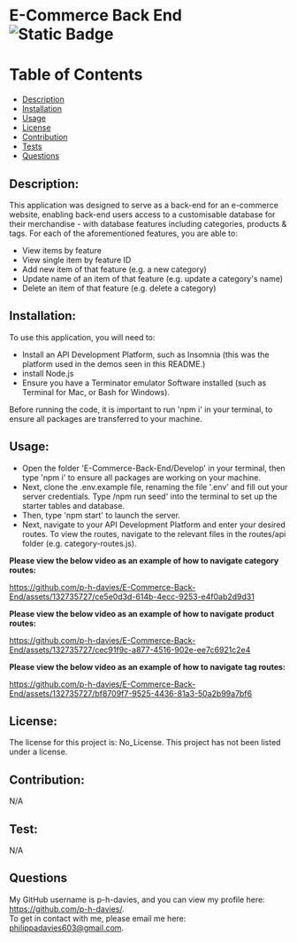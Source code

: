# E-Commerce Back End ![Static Badge](https://img.shields.io/badge/License:-No_License-green:badgeContent)

# Table of Contents
- [Description](#description)
- [Installation](#installation)
- [Usage](#usage)
- [License](#license)
- [Contribution](#contribution)
- [Tests](#test)
- [Questions](#questions)

## Description:
This application was designed to serve as a back-end for an e-commerce website, enabling back-end users access to a customisable database for their merchandise - with database features including categories, products & tags.
For each of the aforementioned features, you are able to:
- View items by feature
- View single item by feature ID
- Add new item of that feature (e.g. a new category)
- Update name of an item of that feature (e.g. update a category's name)
- Delete an item of that feature (e.g. delete a category)

## Installation:
To use this application, you will need to:
- Install an API Development Platform, such as Insomnia (this was the platform used in the demos seen in this README.)
- install Node.js
- Ensure you have a Terminator emulator Software installed (such as Terminal for Mac, or Bash for Windows). 

Before running the code, it is important to run 'npm i' in your terminal, to ensure all packages are transferred to your machine.

## Usage:
- Open the folder 'E-Commerce-Back-End/Develop' in your terminal, then type 'npm i' to ensure all packages are working on your machine.
- Next, clone the .env.example file, renaming the file '.env' and fill out your server credentials.
Type /npm run seed' into the terminal to set up the starter tables and database.
- Then, type 'npm start' to launch the server.
- Next, navigate to your API Development Platform and enter your desired routes. To view the routes, navigate to the relevant files in the routes/api folder (e.g. category-routes.js).

**Please view the below video as an example of how to navigate category routes:**


https://github.com/p-h-davies/E-Commerce-Back-End/assets/132735727/ce5e0d3d-614b-4ecc-9253-e4f0ab2d9d31


**Please view the below video as an example of how to navigate product routes:**


https://github.com/p-h-davies/E-Commerce-Back-End/assets/132735727/cec91f9c-a877-4516-902e-ee7c6921c2e4



**Please view the below video as an example of how to navigate tag routes:**


https://github.com/p-h-davies/E-Commerce-Back-End/assets/132735727/bf8709f7-9525-4436-81a3-50a2b99a7bf6


## License:
The license for this project is: No_License.
This project has not been listed under a license.

## Contribution:
N/A

## Test:
N/A

## Questions
My GitHub username is p-h-davies, and you can view my profile here: https://github.com/p-h-davies/.
<br>
To get in contact with me, please email me here: philippadavies603@gmail.com.

